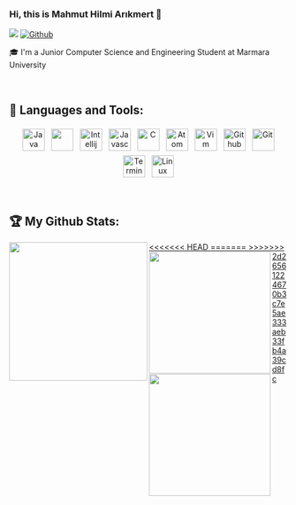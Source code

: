 ### Hi, this is Mahmut Hilmi Arıkmert 👋
![](https://visitor-badge.laobi.icu/badge?page_id=mhilmiarikmert.mhilmiarikmert) [![Github](https://img.shields.io/github/followers/mhilmiarikmert?label=Followers&logo=Github)](https://github.com/mhilmiarikmert)

🎓 I'm a Junior Computer Science and Engineering Student at Marmara University

<br/>

## 🧰 Languages and Tools:

<p align="center">
<img src=".git/images/java.jpg" alt="Java" height="40" style="vertical-align:center; margin:4px">
<img src=".git/images/spring.png" alt "Spring" height = "40" style = "vertical-align:center; margin:4px">
<img src=".git/images/intellij.png" alt = "Intellij" height = "40" style =" vertical-align:center; margin:4px">
<img src=".git/images/javascript.png" alt="Javascript" height="40" style="vertical-align:center; margin:4px">
<img src=".git/images/c.png" alt="C" height="40" style="vertical-align:center; margin:4px">
<img src=".git/images/atom.png" alt = "Atom" height = "40" style = "vertical-align:center; margin:4px">
<img src=".git/images/vim.png" alt = "Vim" height = "40" style = "vertical-align:center; margin: 4px"
<img src=".git/images/mysql.png" alt="MySQL" height="40" style="vertical-align:center; margin:4px">
<img src=".git/images/github.png" alt="Github" height="40" style="vertical-align:center; margin:4px">
<img src=".git/images/git.png" alt="Git" height="40" style="vertical-align:center; margin:4px">
<img src=".git/images/terminal.png" alt="Terminal" height="40" style="vertical-align:center; margin:4px">
<img src=".git/images/linux.png" alt="Linux" height="40" style="vertical-align:center; margin:4px">

</p>

<br/>

## :trophy: My Github Stats:

<div>
<a href="https://readme-stats-cfgj2cxdy.vercel.app/api?username=mhilmiarikmert&count_private=true&show_icons=true&theme=tokyonight">
<<<<<<< HEAD
  <img align="left" src="https://readme-stats-cfgj2cxdy.vercel.app/api?username=mhilmiarikmert&count_private=true&show_icons=true&theme=tokyonight"height = "250px"/>
=======
  <img  align="left" src="https://readme-stats-cfgj2cxdy.vercel.app/api?username=mhilmiarikmert&count_private=true&show_icons=true&theme=tokyonight"height = "220px"/>
>>>>>>> 2d26561224670b3c7e5ae333aeb33fb4a39cd8fc
</a>
<a href="https://readme-stats-cfgj2cxdy.vercel.app/api/top-langs/?username=mhilmiarikmert&hide=php&theme=tokyonight">
  <img align="left" src="https://readme-stats-cfgj2cxdy.vercel.app/api/top-langs/?username=mhilmiarikmert&hide=php&theme=tokyonight" height = "220px"/>
</a>
</div>
